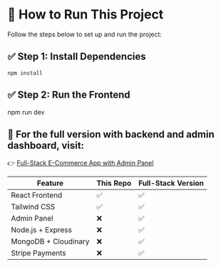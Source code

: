 # 🚀 How to Run This Project
Follow the steps below to set up and run the project:

## ✅ Step 1: Install Dependencies 
```
npm install
```
## ✅ Step 2: Run the Frontend
npm run dev



## 🔗 For the full version with backend and admin dashboard, visit:

👉 [Full-Stack E-Commerce App with Admin Panel](https://github.com/Harshit-HK/E-Commerce-Web-App) 

| Feature              | This Repo | Full-Stack Version |
| -------------------- | --------- | ------------------ |
| React Frontend       | ✅        | ✅                |
| Tailwind CSS         | ✅        | ✅                |
| Admin Panel          | ❌        | ✅                |
| Node.js + Express    | ❌        | ✅                |
| MongoDB + Cloudinary | ❌        | ✅                |
| Stripe Payments      | ❌        | ✅                |
